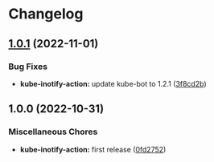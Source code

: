 # Changelog

## [1.0.1](https://github.com/ptonini/docker-images/compare/kube-inotify-action-v1.0.0...kube-inotify-action-v1.0.1) (2022-11-01)


### Bug Fixes

* **kube-inotify-action:** update kube-bot to 1.2.1 ([3f8cd2b](https://github.com/ptonini/docker-images/commit/3f8cd2bef7438ff02c24df784f616fcdde46f87c))

## 1.0.0 (2022-10-31)


### Miscellaneous Chores

* **kube-inotify-action:** first release ([0fd2752](https://github.com/ptonini/docker-images/commit/0fd2752ccf74f5d34584ed1f69698641ba967eb9))
